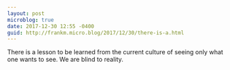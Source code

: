 ```yaml
---
layout: post
microblog: true
date: 2017-12-30 12:55 -0400
guid: http://frankm.micro.blog/2017/12/30/there-is-a.html
---
```

There is a lesson to be learned from the current culture of seeing only what one wants to see. We are blind to reality. 
